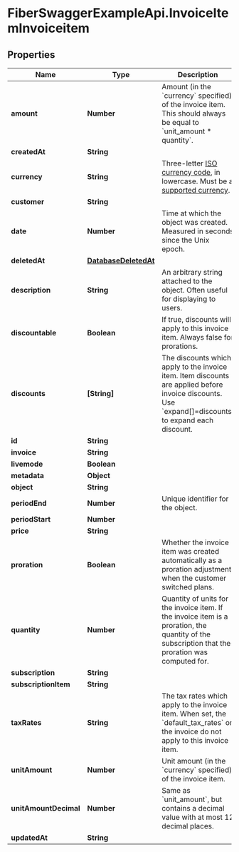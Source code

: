 # FiberSwaggerExampleApi.InvoiceItemInvoiceitem

## Properties

Name | Type | Description | Notes
------------ | ------------- | ------------- | -------------
**amount** | **Number** | Amount (in the &#x60;currency&#x60; specified) of the invoice item. This should always be equal to &#x60;unit_amount * quantity&#x60;. | [optional] 
**createdAt** | **String** |  | [optional] 
**currency** | **String** | Three-letter [ISO currency code](https://www.iso.org/iso-4217-currency-codes.html), in lowercase. Must be a [supported currency](https://stripe.com/docs/currencies). | [optional] 
**customer** | **String** |  | [optional] 
**date** | **Number** | Time at which the object was created. Measured in seconds since the Unix epoch. | [optional] 
**deletedAt** | [**DatabaseDeletedAt**](DatabaseDeletedAt.md) |  | [optional] 
**description** | **String** | An arbitrary string attached to the object. Often useful for displaying to users. | [optional] 
**discountable** | **Boolean** | If true, discounts will apply to this invoice item. Always false for prorations. | [optional] 
**discounts** | **[String]** | The discounts which apply to the invoice item. Item discounts are applied before invoice discounts. Use &#x60;expand[]&#x3D;discounts&#x60; to expand each discount. | [optional] 
**id** | **String** |  | [optional] 
**invoice** | **String** |  | [optional] 
**livemode** | **Boolean** |  | [optional] 
**metadata** | **Object** |  | [optional] 
**object** | **String** |  | [optional] 
**periodEnd** | **Number** | Unique identifier for the object. | [optional] 
**periodStart** | **Number** |  | [optional] 
**price** | **String** |  | [optional] 
**proration** | **Boolean** | Whether the invoice item was created automatically as a proration adjustment when the customer switched plans. | [optional] 
**quantity** | **Number** | Quantity of units for the invoice item. If the invoice item is a proration, the quantity of the subscription that the proration was computed for. | [optional] 
**subscription** | **String** |  | [optional] 
**subscriptionItem** | **String** |  | [optional] 
**taxRates** | **String** | The tax rates which apply to the invoice item. When set, the &#x60;default_tax_rates&#x60; on the invoice do not apply to this invoice item. | [optional] 
**unitAmount** | **Number** | Unit amount (in the &#x60;currency&#x60; specified) of the invoice item. | [optional] 
**unitAmountDecimal** | **Number** | Same as &#x60;unit_amount&#x60;, but contains a decimal value with at most 12 decimal places. | [optional] 
**updatedAt** | **String** |  | [optional] 


